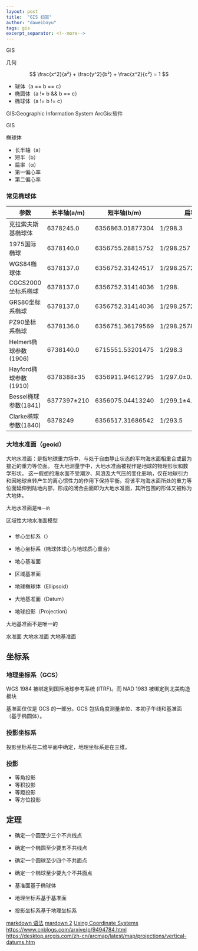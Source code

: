 ```yaml
---
layout: post
title:  "GIS 扫盲"
author: "daweibayu"
tags: gis
excerpt_separator: <!--more-->
---
```


<!--more-->

GIS

几何

$$
\frac{x^2}{a²} + \frac{y^2}{b²} + \frac{z^2}{c²} = 1
$$

* 球体（a == b == c）
* 椭圆体（a != b && b == c）
* 椭球体（a != b != c）




GIS:Geographic Information System
ArcGis:软件


GIS

椭球体
* 长半轴（a）
* 短半（b）
* 扁率（α）
* 第一偏心率
* 第二偏心率

### 常见椭球体

|  参数  |  长半轴(a/m)  |  短半轴(b/m)  |  扁率  |
|---|---|---|---|
| 克拉索夫斯基椭球体|6378245.0|6356863.01877304|1/298.3|
|1975国际椭球|6378140.0|6356755.28815752|1/298.257|
|WGS84椭球体|6378137.0|6356752.31424517|1/298.257223563|
|CGCS2000坐标系椭球|6378137.0|6356752.31414036|1/298.|25722210100|
|GRS80坐标系椭球|6378137.0|6356752.31414036|1/298.25722210103|
|PZ90坐标系椭球|6378136.0|6356751.36179569|1/298.25784|
|Helmert椭球参数(1906)|6738140.0|6715551.53201475|1/298.3|
|Hayford椭球参数(1910)|6378388±35|6356911.94612795|1/297.0±0.5|
|Bessel椭球参数(1841)|6377397±210|6356075.04413240|1/299.1±4.7|
|Clarke椭球参数(1840)|6378249|6356517.31686542|1/293.5|


### 大地水准面（geoid）

大地水准面：是指地球重力场中，与处于自由静止状态的平均海水面相重合或最为接近的重力等位面。
在大地测量学中，大地水准面被视作是地球的物理形状和数学形状。
这一假想的海水面不受潮汐、风浪及大气压的变化影响，仅在地球引力和因地球自转产生的离心惯性力的作用下保持平衡。将该平均海水面所处的重力等位面延伸到陆地内部，形成的闭合曲面即为大地水准面，其所包围的形体又被称为大地体。

大地水准面是`唯一的`

区域性大地水准面模型


### 
* 参心坐标系（）
* 地心坐标系（椭球体球心与地球质心重合）


* 地心基准面
* 区域基准面

* 地球椭球体（Ellipsoid）
* 大地基准面（Datum）
* 地球投影（Projection）



大地基准面不是唯一的


水准面
大地水准面
大地基准面



## 坐标系

### 地理坐标系（GCS）
WGS 1984 被绑定到国际地球参考系统 (ITRF)。而 NAD 1983 被绑定到北美构造板块

基准面仅仅是 GCS 的一部分。GCS 包括角度测量单位、本初子午线和基准面（基于椭圆体）。

### 投影坐标系

投影坐标系在二维平面中确定，地理坐标系是在三维。


### 投影

* 等角投影
* 等积投影
* 等距投影
* 等方位投影


## 定理

* 确定一个圆至少三个不共线点
* 确定一个椭圆至少要五不共线点
* 确定一个圆球至少四个不共面点
* 确定一个椭球至少要九个不共面点


* 基准面基于椭球体
* 地理坐标系基于基准面
* 投影坐标系基于地理坐标系

[markdown 语法](https://www.cnblogs.com/bytesfly/p/markdown-formula.html)
[mardown 2](https://juejin.cn/post/7092968789297332237)
[Using Coordinate Systems](https://help.maptek.com/pointmodeller/2023/how-do-i/understanding-coordinate-systems.htm)
https://www.cnblogs.com/arxive/p/9494784.html
https://desktop.arcgis.com/zh-cn/arcmap/latest/map/projections/vertical-datums.htm

